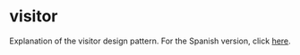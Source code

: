 # visitor
Explanation of the visitor design pattern.
For the Spanish version, click [here](README_ES.md).
